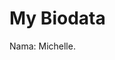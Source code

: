 <!DOCTYPE html>
<html>
<head>
<title>Page Title</title>
</head>
<body>

<h1>My Biodata</h1>
<p>Nama: Michelle.</p>

</body>
</html>

